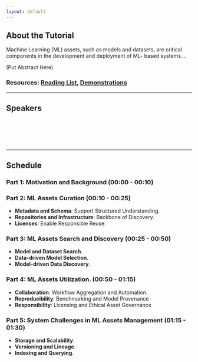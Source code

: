 ```yaml
---
layout: default
---
```


[//]: # (# ML Assets Management)

## About the Tutorial

Machine Learning (ML) assets, such as models and datasets, are critical components in the development and deployment of ML-
based systems....

(Put Abstract Here)

### Resources: [Reading List](pages/references), [Demonstrations](pages/demo)

---

## Speakers

<br><br><br><br>

---

## Schedule

### Part 1: Motivation and Background (00:00 - 00:10)

### Part 2: ML Assets Curation (00:10 - 00:25)

- **Metadata and Schema**: Support Structured Understanding.
- **Repositories and Infrastructure**: Backbone of Discovery.
- **Licenses**: Enable Responsible Reuse.

### Part 3: ML Assets Search and Discovery (00:25 - 00:50)

- **Model and Dataset Search**.
- **Data-driven Model Selection**.
- **Model-driven Data Discovery**.

### Part 4: ML Assets Utilization. (00:50 - 01:15)

- **Collaboration**: Workflow Aggregation and Automation.
- **Reproducibility**: Benchmarking and Model Provenance
- **Responsibility**: Licensing and Ethical Asset Governance

### Part 5: System Challenges in ML Assets Management (01:15 - 01:30)

- **Storage and Scalability**.
- **Versioning and Lineage**.
- **Indexing and Querying**.
